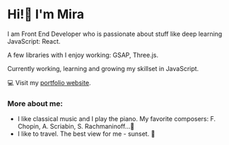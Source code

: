
# Hi!👋 I'm Mira

I am Front End Developer who is passionate about stuff like deep learning JavaScript: React. 

A few libraries with I enjoy working: GSAP, Three.js.

Currently working, learning and growing my skillset in JavaScript.

💻 Visit my [portfolio website](https://mira-skala-portfolio.herokuapp.com/).

### More about me:
- I like classical music and I play the piano. My favorite composers: F. Chopin, A. Scriabin, S. Rachmaninoff...🎹
- I like to travel. The best view for me - sunset. 🌅

